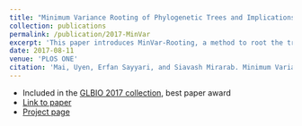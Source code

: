 ```yaml
---
title: "Minimum Variance Rooting of Phylogenetic Trees and Implications for Species Tree Reconstruction"
collection: publications
permalink: /publication/2017-MinVar
excerpt: 'This paper introduces MinVar-Rooting, a method to root the tree at the point that minimizes the variance of the root to tip distances, and a linear-time algorithm to find the MinVar point.'
date: 2017-08-11
venue: 'PLOS ONE'
citation: 'Mai, Uyen, Erfan Sayyari, and Siavash Mirarab. Minimum Variance Rooting of Phylogenetic Trees and Implications for Species Tree Reconstruction. Edited by Gabriel Moreno-Hagelsieb. PLOS ONE 12, no. 8 (2017): e0182238.'
---
```

* Included in the [GLBIO 2017 collection](https://collections.plos.org/glbio-2017), best paper award
* [Link to paper](https://doi.org/10.1371/journal.pone.0182238)
* [Project page](https://uym2.github.io/MinVar-Rooting/)
